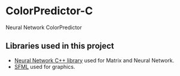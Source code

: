 # ColorPredictor-C
Neural Network ColorPredictor

## Libraries used in this project

- [Neural Network C++ library](https://github.com/ctrlcvnigerguard/Neural-Network-C) used for Matrix and Neural Network.
- [SFML](https://www.sfml-dev.org/index.php) used for graphics.
